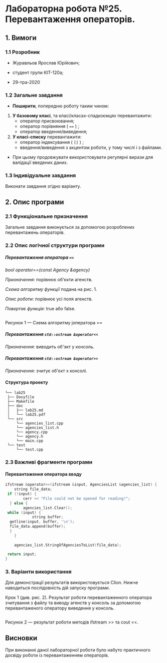 ﻿# Лабораторна робота №25. Перевантаження операторів.

## 1. Вимоги

### 1.1 Розробник

-   Журавльов Ярослав Юрійович;
    
-   студент групи КІТ-120а;
    
-   29-тра-2020
    

### 1.2 Загальне завдання
-   **Поширити**, попередню роботу таким чином:

1.  **У базовому класі**, та класі/класах-спадкоємцях перевантажити:
    -   оператор присвоювання;
    -   оператор порівняння (  `==`  ) ;
    -   оператор введення/виведення;
2.  **У класі-списку**  перевантажити:
    -   оператор індексування (  `[]`  ) ;
    -   введення/виведення з акцентом роботи, у тому числі і з файлами.

-   При цьому продовжувати використовувати регулярні вирази для валідації введених даних.

### 1.3 Індивідуальне завдання

Виконати завдання згідно варіанту.

## 2. Опис програми

### 2.1 Функціональне призначення
Загальне завдання виконується за допомогою розроблених перевантажень операторів.

### 2.2 Опис логічної структури програми
##### _Перевантаження_ оператора `==`

*bool operator==(const Agency &agency)*

_Призначення:_ порівнює об'єкти агенств.

_Схема алгоритму функції_ подана на рис. 1.

_Опис роботи_: порівнює усі поля агенств.

_Повертає функція:_ true або false.

![]()  
  
Рисунок 1 — Схема алгоритму jоператора *==*
##### Перевантаження `std::ostream &operator<<`
_Призначення:_ виводить об'экт у консоль.

##### Перевантаження `std::ostream &operator>>`
_Призначення:_ зчитує об'єкт х консолі.
#### Структура проекту

```
└── lab25
 ├── Doxyfile
 ├── Makefile
 ├── doc
 │   ├── lab25.md
 │   └── lab25.pdf
 └── src
 	 └── agencies_list.cpp
  	 └── agencies_list.h
  	 └── agency.cpp
  	 └── agency.h
 	 └── main.cpp
 └── test
	 └── test.cpp
```

### 2.3 Важливі фрагменти програми
#### Перевантаження оператора вводу
```c
ifstream &operator>>(ifstream &input, AgenciesList &agencies_list) {  
    string file_data;  
 if (!input) {  
        cerr << "File could not be opened for reading!";  
  } else {  
        agencies_list.Clear();  
 while (input) {  
            string buffer;  
  getline(input, buffer, '\n');  
  file_data.append(buffer);  
  }  
    }  
  
    agencies_list.StringOfAgenciesToList(file_data);  
  
 return input;  
}
```
### 3. Варіанти використання

Для демонстрації результатів використовується Clion. Нижче наводиться послідовність дій запуску програми.

Крок 1 (див. рис. 2). Результат роботи перевантаженного оператора зчитування з файлу та виводу агенств у консоль за допомогою перевантаженого оператору виведення у консоль. 

![]() 

Рисунок 2 — результат роботи методів ifstream >> та cout <<.

## Висновки

При виконанні даної лабораторної роботи було набуто практичного досвіду роботи із перевантаженням операторів.
